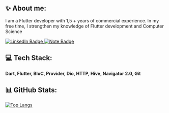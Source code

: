<h2> ✨ About me: </h2>

I am a Flutter developer with 1,5 + years of commercial experience. In my free time, I strengthen my knowledge of Flutter development and Computer Science
<div id="badges">
  <a href="https://t.me/bekzhandyace">
    <img src="https://img.shields.io/badge/Telegram-blue?style=for-the-badge&logo=telegram&logoColor=white" alt="LinkedIn Badge"/>
  </a>
  <a href="https://docs.google.com/document/d/129R0dAoOjNsAudv-Y1k2PKzddcII-BnhyO9fin1YyC8/edit#">
    <img src="https://img.shields.io/badge/My resume-9cf?style=for-the-badge&logo=note&logoColor=white" alt="Note Badge"/>
  </a>
</div>
<h2> 💻 Tech Stack: </h2>

<h4> Dart, Flutter, BloC, Provider, Dio, HTTP, Hive, Navigator 2.0, Git </h4>
<h2> 📊 GitHub Stats: </h2>

[![Top Langs](http://github-readme-streak-stats.herokuapp.com?user=bekzhandyace&theme=blueberry)](https://git.io/streak-stats)


